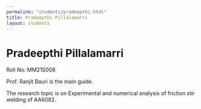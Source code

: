 ```yaml
---
permalink: "students/pradeepthi.html"
title: Pradeepthi Pillalamarri
layout: students
---
```

# Pradeepthi Pillalamarri

Roll No: MM21S008

Prof. Ranjit Bauri is the main guide.

The research topic is on Experimental and numerical analysis of friction stir welding of AA6082.
